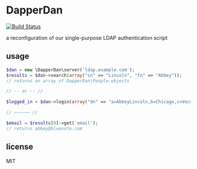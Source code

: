 DapperDan
=========

[![Build Status](https://travis-ci.org/TrexlerLibrary/DapperDan.svg)](https://travis-ci.org/TrexlerLibrary/DapperDan)

a reconfiguration of our single-purpose LDAP authentication script

## usage

```php
$dan = new \DapperDan\server('ldap.example.com');
$results = $dan->search(array("sn" => "Lincoln", "fn" => "Abbey"));
// returns an array of DapperDan\People objects

// -- or -- //

$logged_in = $dan->login(array("dn" => "a=AbbeyLincoln,b=Chicago,c=Vocalist"), "password");

// ~~~~~~ //

$email = $results[0]->get('email');
// returns abbey@bluenote.com
```

## license

MIT